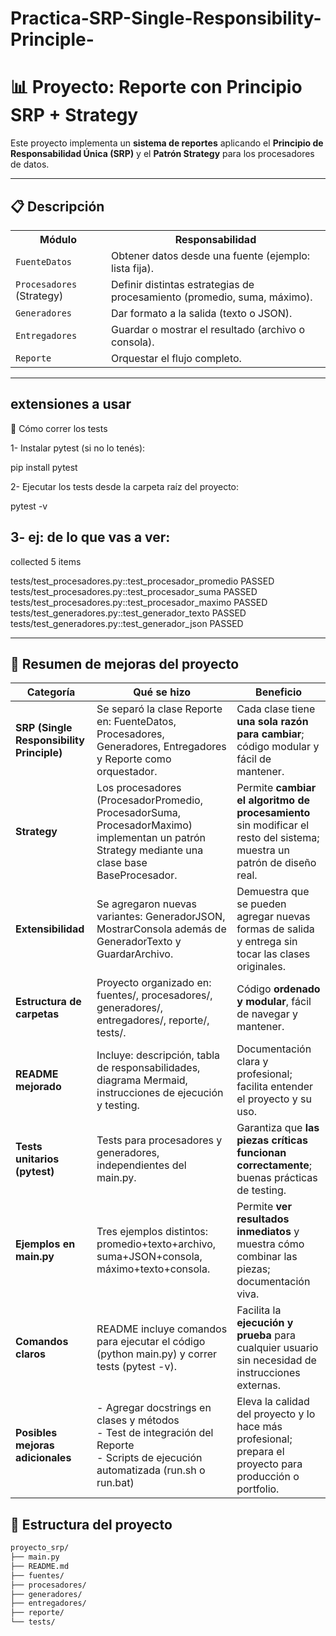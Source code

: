# Practica-SRP-Single-Responsibility-Principle-

# 📊 Proyecto: Reporte con Principio SRP + Strategy

Este proyecto implementa un **sistema de reportes** aplicando el **Principio de Responsabilidad Única (SRP)** y el **Patrón Strategy** para los procesadores de datos.

---

## 📋 Descripción

<table>
  <tr>
    <th>Módulo</th>
    <th>Responsabilidad</th>
  </tr>
  <tr>
    <td><code>FuenteDatos</code></td>
    <td>Obtener datos desde una fuente (ejemplo: lista fija).</td>
  </tr>
  <tr>
    <td><code>Procesadores</code> (Strategy)</td>
    <td>Definir distintas estrategias de procesamiento (promedio, suma, máximo).</td>
  </tr>
  <tr>
    <td><code>Generadores</code></td>
    <td>Dar formato a la salida (texto o JSON).</td>
  </tr>
  <tr>
    <td><code>Entregadores</code></td>
    <td>Guardar o mostrar el resultado (archivo o consola).</td>
  </tr>
  <tr>
    <td><code>Reporte</code></td>
    <td>Orquestar el flujo completo.</td>
  </tr>
</table>

---

## extensiones a usar

🚀 Cómo correr los tests

1- Instalar pytest (si no lo tenés):

pip install pytest

2- Ejecutar los tests desde la carpeta raíz del proyecto:

pytest -v

3- ej: de lo que vas a ver: 
---------------------------------------
collected 5 items

tests/test_procesadores.py::test_procesador_promedio PASSED
tests/test_procesadores.py::test_procesador_suma PASSED
tests/test_procesadores.py::test_procesador_maximo PASSED
tests/test_generadores.py::test_generador_texto PASSED
tests/test_generadores.py::test_generador_json PASSED

-----------------------------------

<h2>📌 Resumen de mejoras del proyecto</h2>

<table>
  <thead>
    <tr>
      <th>Categoría</th>
      <th>Qué se hizo</th>
      <th>Beneficio</th>
    </tr>
  </thead>
  <tbody>
    <tr>
      <td><strong>SRP (Single Responsibility Principle)</strong></td>
      <td>Se separó la clase Reporte en: FuenteDatos, Procesadores, Generadores, Entregadores y Reporte como orquestador.</td>
      <td>Cada clase tiene <strong>una sola razón para cambiar</strong>; código modular y fácil de mantener.</td>
    </tr>
    <tr>
      <td><strong>Strategy</strong></td>
      <td>Los procesadores (ProcesadorPromedio, ProcesadorSuma, ProcesadorMaximo) implementan un patrón Strategy mediante una clase base BaseProcesador.</td>
      <td>Permite <strong>cambiar el algoritmo de procesamiento</strong> sin modificar el resto del sistema; muestra un patrón de diseño real.</td>
    </tr>
    <tr>
      <td><strong>Extensibilidad</strong></td>
      <td>Se agregaron nuevas variantes: GeneradorJSON, MostrarConsola además de GeneradorTexto y GuardarArchivo.</td>
      <td>Demuestra que se pueden agregar nuevas formas de salida y entrega sin tocar las clases originales.</td>
    </tr>
    <tr>
      <td><strong>Estructura de carpetas</strong></td>
      <td>Proyecto organizado en: fuentes/, procesadores/, generadores/, entregadores/, reporte/, tests/.</td>
      <td>Código <strong>ordenado y modular</strong>, fácil de navegar y mantener.</td>
    </tr>
    <tr>
      <td><strong>README mejorado</strong></td>
      <td>Incluye: descripción, tabla de responsabilidades, diagrama Mermaid, instrucciones de ejecución y testing.</td>
      <td>Documentación clara y profesional; facilita entender el proyecto y su uso.</td>
    </tr>
    <tr>
      <td><strong>Tests unitarios (pytest)</strong></td>
      <td>Tests para procesadores y generadores, independientes del main.py.</td>
      <td>Garantiza que <strong>las piezas críticas funcionan correctamente</strong>; buenas prácticas de testing.</td>
    </tr>
    <tr>
      <td><strong>Ejemplos en main.py</strong></td>
      <td>Tres ejemplos distintos: promedio+texto+archivo, suma+JSON+consola, máximo+texto+consola.</td>
      <td>Permite <strong>ver resultados inmediatos</strong> y muestra cómo combinar las piezas; documentación viva.</td>
    </tr>
    <tr>
      <td><strong>Comandos claros</strong></td>
      <td>README incluye comandos para ejecutar el código (python main.py) y correr tests (pytest -v).</td>
      <td>Facilita la <strong>ejecución y prueba</strong> para cualquier usuario sin necesidad de instrucciones externas.</td>
    </tr>
    <tr>
      <td><strong>Posibles mejoras adicionales</strong></td>
      <td>- Agregar docstrings en clases y métodos<br>- Test de integración del Reporte<br>- Scripts de ejecución automatizada (run.sh o run.bat)</td>
      <td>Eleva la calidad del proyecto y lo hace más profesional; prepara el proyecto para producción o portfolio.</td>
    </tr>
  </tbody>
</table>

## 📂 Estructura del proyecto

```bash
proyecto_srp/
├── main.py
├── README.md
├── fuentes/
├── procesadores/
├── generadores/
├── entregadores/
├── reporte/
└── tests/

